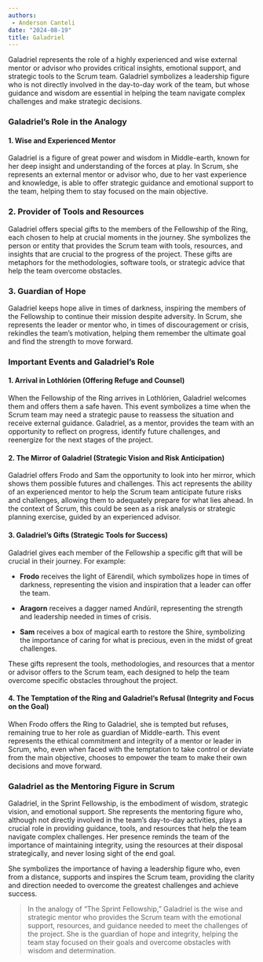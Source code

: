 ```yaml
---
authors:
 - Anderson Canteli
date: "2024-08-19"
title: Galadriel
---
```


Galadriel represents the role of a highly experienced and wise external mentor or advisor who provides critical insights, emotional support, and strategic tools to the Scrum team. Galadriel symbolizes a leadership figure who is not directly involved in the day-to-day work of the team, but whose guidance and wisdom are essential in helping the team navigate complex challenges and make strategic decisions.

<!--more-->

### Galadriel’s Role in the Analogy

#### 1. Wise and Experienced Mentor

Galadriel is a figure of great power and wisdom in Middle-earth, known for her deep insight and understanding of the forces at play. In Scrum, she represents an external mentor or advisor who, due to her vast experience and knowledge, is able to offer strategic guidance and emotional support to the team, helping them to stay focused on the main objective.

### 2. Provider of Tools and Resources

Galadriel offers special gifts to the members of the Fellowship of the Ring, each chosen to help at crucial moments in the journey. She symbolizes the person or entity that provides the Scrum team with tools, resources, and insights that are crucial to the progress of the project. These gifts are metaphors for the methodologies, software tools, or strategic advice that help the team overcome obstacles.

### 3. Guardian of Hope

Galadriel keeps hope alive in times of darkness, inspiring the members of the Fellowship to continue their mission despite adversity. In Scrum, she represents the leader or mentor who, in times of discouragement or crisis, rekindles the team’s motivation, helping them remember the ultimate goal and find the strength to move forward.

### Important Events and Galadriel’s Role

#### 1. Arrival in Lothlórien (Offering Refuge and Counsel)

When the Fellowship of the Ring arrives in Lothlórien, Galadriel welcomes them and offers them a safe haven. This event symbolizes a time when the Scrum team may need a strategic pause to reassess the situation and receive external guidance. Galadriel, as a mentor, provides the team with an opportunity to reflect on progress, identify future challenges, and reenergize for the next stages of the project.

#### 2. The Mirror of Galadriel (Strategic Vision and Risk Anticipation)

Galadriel offers Frodo and Sam the opportunity to look into her mirror, which shows them possible futures and challenges. This act represents the ability of an experienced mentor to help the Scrum team anticipate future risks and challenges, allowing them to adequately prepare for what lies ahead. In the context of Scrum, this could be seen as a risk analysis or strategic planning exercise, guided by an experienced advisor.

#### 3. Galadriel’s Gifts (Strategic Tools for Success)

Galadriel gives each member of the Fellowship a specific gift that will be crucial in their journey. For example:
- **Frodo** receives the light of Eärendil, which symbolizes hope in times of darkness, representing the vision and inspiration that a leader can offer the team.

- **Aragorn** receives a dagger named Andúril, representing the strength and leadership needed in times of crisis.
- **Sam** receives a box of magical earth to restore the Shire, symbolizing the importance of caring for what is precious, even in the midst of great challenges.

These gifts represent the tools, methodologies, and resources that a mentor or advisor offers to the Scrum team, each designed to help the team overcome specific obstacles throughout the project.

#### 4. The Temptation of the Ring and Galadriel’s Refusal (Integrity and Focus on the Goal)

When Frodo offers the Ring to Galadriel, she is tempted but refuses, remaining true to her role as guardian of Middle-earth. This event represents the ethical commitment and integrity of a mentor or leader in Scrum, who, even when faced with the temptation to take control or deviate from the main objective, chooses to empower the team to make their own decisions and move forward.

### Galadriel as the Mentoring Figure in Scrum

Galadriel, in the Sprint Fellowship, is the embodiment of wisdom, strategic vision, and emotional support. She represents the mentoring figure who, although not directly involved in the team’s day-to-day activities, plays a crucial role in providing guidance, tools, and resources that help the team navigate complex challenges. Her presence reminds the team of the importance of maintaining integrity, using the resources at their disposal strategically, and never losing sight of the end goal.

She symbolizes the importance of having a leadership figure who, even from a distance, supports and inspires the Scrum team, providing the clarity and direction needed to overcome the greatest challenges and achieve success.



> In the analogy of “The Sprint Fellowship,” Galadriel is the wise and strategic mentor who provides the Scrum team with the emotional support, resources, and guidance needed to meet the challenges of the project. She is the guardian of hope and integrity, helping the team stay focused on their goals and overcome obstacles with wisdom and determination.